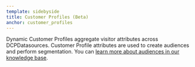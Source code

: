 ```yaml
---
template: sidebyside
title: Customer Profiles (Beta)
anchor: customer_profiles
---
```


Dynamic Customer Profiles aggregate visitor attributes across DCPDatasources. Customer Profile attributes are used to create audiences and perform segmentation. You can <a href="https://help.optimizely.com/hc/en-us/articles/200039685" target="_blank">learn more about audiences in our knowledge base</a>.
